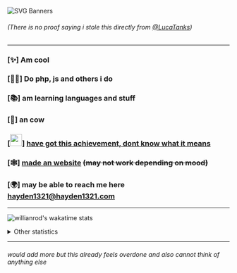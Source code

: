 ![SVG Banners](https://svg-banners.vercel.app/api?type=rainbow&text1=HELLO%20I%20DO%20THE%20CODING%20THINGS&width=1000&height=200)

###### (There is no proof saying i stole this directly from [@LucaTanks](https://github.com/LucaTanks))
-------------

### [✨] Am cool
### [👨‍✈] Do php, js and others i do
### [📚] am learning languages and stuff
### [🐄] an cow
### [<img src="https://github.githubassets.com/images/modules/profile/badge--acv-64.png" width="27"></img>] [have got this achievement, dont know what it means](https://github.githubassets.com/images/modules/profile/badge--acv-64.png)
### [🕸] [made an website](https://hayden1321.com) ~~(may not work depending on mood)~~
### [🌍] may be able to reach me here [hayden1321@hayden1321.com](mailto:hayden1321@hayden1321.com)
-------------

![willianrod's wakatime stats](https://github-readme-stats.vercel.app/api/wakatime?username=@d8c02cf7-53cd-4b8f-89bc-13521f8cd53a)

<details>
<summary>Other statistics</summary>
<br>
  
![Anurag's GitHub stats](https://github-readme-stats.vercel.app/api?username=williamsharp&show_icons=true)

![Top Langs](https://github-readme-stats.vercel.app/api/top-langs/?username=williamsharp&layout=compact)
</details>

-------------

###### *would add more but this already feels overdone and also cannot think of anything else*
